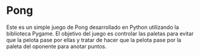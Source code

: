 # Pong
Este es un simple juego de Pong desarrollado en Python utilizando la biblioteca Pygame. El objetivo del juego es controlar las paletas para evitar que la pelota pase por ellas y tratar de hacer que la pelota pase por la paleta del oponente para anotar puntos.
